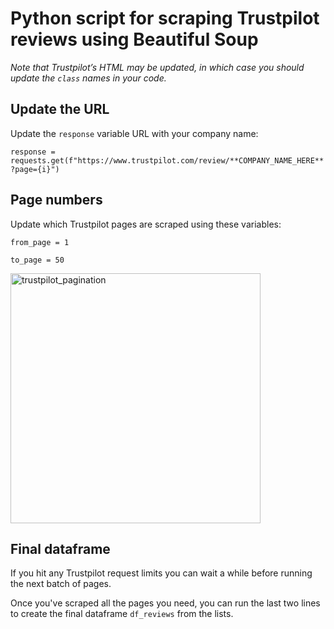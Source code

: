 # Python script for scraping Trustpilot reviews using Beautiful Soup

*Note that Trustpilot’s HTML may be updated, in which case you should update the `class` names in your code.*

## Update the URL

Update the `response` variable URL with your company name:

`response = requests.get(f"https://www.trustpilot.com/review/**COMPANY_NAME_HERE**?page={i}")`

## Page numbers
Update which Trustpilot pages are scraped using these variables:

`from_page = 1`

`to_page = 50`

<img width="400" alt="trustpilot_pagination" src="https://user-images.githubusercontent.com/44180246/158368492-27ca005f-92ba-4023-aedb-3f068534d7d2.png">

## Final dataframe
If you hit any Trustpilot request limits you can wait a while before running the next batch of pages.

Once you've scraped all the pages you need, you can run the last two lines to create the final dataframe `df_reviews` from the lists.
